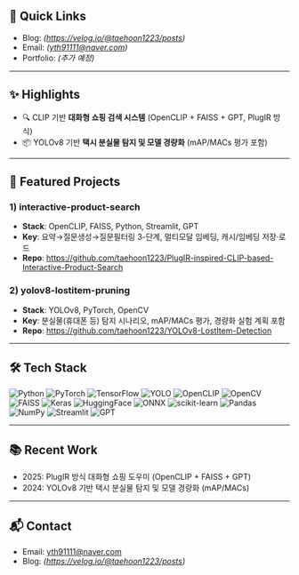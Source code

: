 ## 🔗 Quick Links
- Blog: *(https://velog.io/@taehoon1223/posts)*
- Email: *(yth91111@naver.com)*
- Portfolio: *(추가 예정)*

---

## ✨ Highlights
- 🔍 CLIP 기반 **대화형 쇼핑 검색 시스템** (OpenCLIP + FAISS + GPT, PlugIR 방식)
- 📦 YOLOv8 기반 **택시 분실물 탐지 및 모델 경량화** (mAP/MACs 평가 포함)

---

## 🧪 Featured Projects
<!-- **Pinned Repos**에 고정하기 좋은 후보들입니다. -->

### 1) interactive-product-search
- **Stack**: OpenCLIP, FAISS, Python, Streamlit, GPT
- **Key**: 요약→질문생성→질문필터링 3-단계, 멀티모달 임베딩, 캐시/임베딩 저장·로드
- **Repo**: https://github.com/taehoon1223/PlugIR-inspired-CLIP-based-Interactive-Product-Search

### 2) yolov8-lostitem-pruning
- **Stack**: YOLOv8, PyTorch, OpenCV
- **Key**: 분실물(휴대폰 등) 탐지 시나리오, mAP/MACs 평가, 경량화 실험 계획 포함
- **Repo**: https://github.com/taehoon1223/YOLOv8-LostItem-Detection

---

## 🛠️ Tech Stack

![Python](https://img.shields.io/badge/Python-3776AB?logo=python&logoColor=white)
![PyTorch](https://img.shields.io/badge/PyTorch-%23EE4C2C.svg?logo=pytorch&logoColor=white)
![TensorFlow](https://img.shields.io/badge/TensorFlow-%23FF6F00.svg?logo=tensorflow&logoColor=white)
![YOLO](https://img.shields.io/badge/YOLO-yellow)
![OpenCLIP](https://img.shields.io/badge/OpenCLIP-blue)
![OpenCV](https://img.shields.io/badge/OpenCV-%235C3EE8.svg?logo=opencv&logoColor=white)
![FAISS](https://img.shields.io/badge/FAISS-black)
![Keras](https://img.shields.io/badge/Keras-D00000?logo=keras&logoColor=white)
![HuggingFace](https://img.shields.io/badge/HuggingFace-F7931E?logo=huggingface&logoColor=white)
![ONNX](https://img.shields.io/badge/ONNX-005CED?logo=onnx&logoColor=white)
![scikit-learn](https://img.shields.io/badge/scikit--learn-F7931E?logo=scikit-learn&logoColor=white)
![Pandas](https://img.shields.io/badge/Pandas-150458?logo=pandas&logoColor=white)
![NumPy](https://img.shields.io/badge/Numpy-013243?logo=numpy&logoColor=white)
![Streamlit](https://img.shields.io/badge/Streamlit-%23FF4B4B.svg?logo=streamlit&logoColor=white)
![GPT](https://img.shields.io/badge/GPT-API-lightgrey)

<!--
---

## 📈 Stats & Trophies (옵션)
![GitHub Stats](https://github-readme-stats.vercel.app/api?username=taehoon1223&show_icons=true)  
![Top Langs](https://github-readme-stats.vercel.app/api/top-langs/?username=taehoon1223&layout=compact)  

[![trophy](https://github-profile-trophy.vercel.app/?username=taehoon1223&theme=algolia&margin-w=10&no-bg=true)](https://github.com/ryo-ma/github-profile-trophy)
-->
---

## 📚 Recent Work
- 2025: PlugIR 방식 대화형 쇼핑 도우미 (OpenCLIP + FAISS + GPT)
- 2024: YOLOv8 기반 택시 분실물 탐지 및 모델 경량화 (mAP/MACs)

---

## 📬 Contact
- Email: yth91111@naver.com
- Blog: *(https://velog.io/@taehoon1223/posts)*
